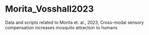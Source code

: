 # Morita_Vosshall2023
Data and scripts related to Morita et. al., 2023, Cross-modal sensory compensation increases mosquito attraction to humans
